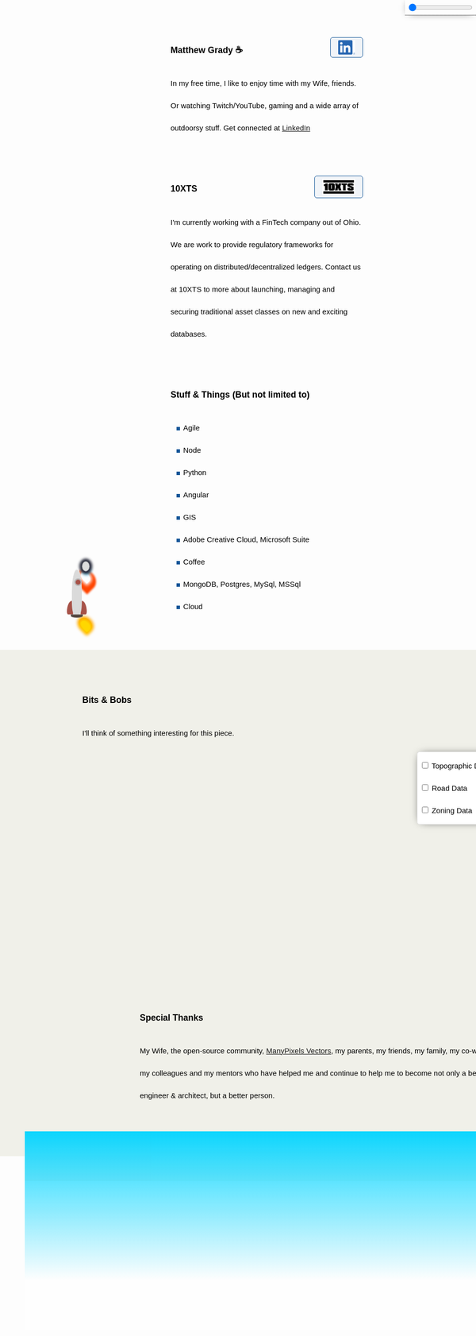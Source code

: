 <link rel="apple-touch-icon" sizes="180x180" href="/apple-touch-icon.png">
<link rel="icon" type="image/png" sizes="32x32" href="/favicon-32x32.png">
<link rel="icon" type="image/png" sizes="16x16" href="/favicon-16x16.png">
<link rel="manifest" href="/site.webmanifest">
<link rel="stylesheet" href="https://cdnjs.cloudflare.com/ajax/libs/animate.css/4.1.1/animate.min.css" />
<link rel="stylesheet" href="https://cdnjs.cloudflare.com/ajax/libs/font-awesome/6.0.0-beta2/css/all.min.css" type="text/css">

<div id="headerControls" class="headerControls tooltip" ondblclick="resetTimeControl()">
	<div class="button sun"><i class="fas fa-sun"></i></div>
	<input type="range" id="dayNightSlider" name="dayNightSlider"  oninput="changeTimeOfDay(this.value)"
  onchange="changeTimeOfDay(this.value)"
	min="1" max="100" value="0">
	<div class="button moon"><i class="fas fa-moon"></i></div>
	<span class="tooltiptext tooltip-bottom">Double Click to Reset</span>
</div>

<script>
	let overrideTimeOfDay = false;
	function changeTimeOfDay(value) {
	     if (value == 50) {
		overrideTimeOfDay = false;
	     } else {
		overrideTimeOfDay = true;
		document.documentElement.style
		 .setProperty('--timeOfDayOpacity', value / 100);
	     }
	}
	
	// Ticker Display (displaying time)
	let ticker = 0;
	let direction = 'ascending';

	window.setInterval(function(){
		if (!overrideTimeOfDay) {
			if (direction == 'ascending') ticker++;
			else ticker--;
			if (ticker == 0) direction = 'ascending';
			if (ticker == 100) direction = 'descending';
			document.documentElement.style
			 .setProperty('--timeOfDayOpacity', ticker / 100);
			document.getElementById('dayNightSlider').value = ticker;
		}
	}, 1000);
	
	function resetTimeControl() {
		document.documentElement.style
			.setProperty('--timeOfDayOpacity', 0);
		document.getElementById('dayNightSlider').value = 0;
		overrideTimeOfDay = false;
	}
</script>

<style>
	
:root {
    --one-opacity: 0;
    --two-opacity: .1;
    --three-opacity: .2;
    --four-opacity: .3;
    --five-opacity: .4;
    --six-opacity: .55;
    --seven-opacity: .7;
    --eight-opacity: .8;
    --nine-opacity: .9;
    --ten-opacity: 1;
    --timeOfDayOpacity: 0;
}
	
/* Tooltip container */
.tooltip {
  position: relative;
  display: inline-block;
  border-bottom: 1px dotted black; /* If you want dots under the hoverable text */
}

/* Tooltip text */
.tooltip .tooltiptext {
  visibility: hidden;
  width: 120px;
  color: darkslategrey;
  text-align: center;
  padding: 5px 0;
  border-radius: 6px;

  /* Position the tooltip text */
  position: absolute;
  z-index: 1;
  bottom: 125%;
  left: 50%;
  margin-left: -60px;

  /* Fade in tooltip */
  opacity: 0;
  transition: opacity 0.3s;
}

/* Tooltip arrow */
.tooltip .tooltiptext::before {
  content: "";
  position: absolute;
  top: 100%;
  left: 50%;
  margin-left: -5px;
  border-width: 5px;
  border-style: solid;
  border-color: transparent transparent #555 transparent;
}

/* Show the tooltip text when you mouse over the tooltip container */
.tooltip:hover .tooltiptext {
  visibility: visible;
  opacity: 1;
}
	
.tooltip-bottom {
	top: 135%;
    left: 50%;
    margin-left: -60px;	
}

.headerControls {
	position: fixed;
    padding: 5px;
    top: 0px;
    right: 0px;
    z-index: 999;
    -webkit-box-shadow: 0px 0px 17px -8px #000000;
    box-shadow: 0px 0px 17px -8px #000000;
    display: flex;
    justify-content: center;
    align-items: center;
}

.controlsExpanded  {
    background-size: 85%;
    background-repeat: repeat;
    background-position: 0 0;
    padding: 153px 15px;
}

.controlsCollapsed  {
	display: flex;
    justify-content: center;
    align-items: center;
    background-size: 85%;
    background-repeat: repeat;
    background-position: 0 0;
	padding: 11px 15px;
}

.headerControls > .button {

}
.headerControls > .button:hover {

}
.headerControls .sun {
	color: gold;
}
.headerControls .moon {
	color: darkslategrey
}

</style>

<div class="row">
	<div class="row-logo" style="background-image:url('./Watermelon_Monochromatic.svg');"></div>
	<div class="row-item">
		<h3>Matthew Grady ☕ <a href="https://linkedin.com/in/matthew-grady-7b752a16"><img class="hover-friends" src="./LI-In-Bug.png" style=" float: right; max-width: 66px;
    padding: 5px 15px;
    border: 1px solid #155799; 
    background: rgba(21, 87, 153, .05);
    border-radius: 5px; max-height: 29.06px;"></a></h3>
		<div id="about"></div> In my free time, I like to enjoy time with my Wife, friends. Or watching Twitch/YouTube, gaming and a wide array of outdoorsy stuff. Get connected at <a href="https://linkedin.com/in/matthew-grady-7b752a16">LinkedIn</a>
	</div>
</div>
<script>
function sleep(ms) {
  return new Promise(resolve => setTimeout(resolve, ms));
}
document.getElementById("about").innerHTML = "Hi, I'm Matthew. I do solo and agile full-stack stuff and things from behind a monitor ( or 2, or 3 ).";
const header = document.getElementsByTagName("header");
window.onwheel = function(event) {
	headerScrollFunction(event)
};

function headerScrollFunction(event) {
	const headerControls = document.getElementById('headerControls');
	if(document.documentElement.scrollTop > 10 && event.deltaY > 0) {
		headerControls.classList.remove('controlsExpanded');
		headerControls.classList.add('controlsCollapsed');
		header[0].classList.remove('expand');
		header[0].classList.add('collapse');
	} else if(document.documentElement.scrollTop < 10 && event.deltaY < 0) {
		headerControls.classList.remove('controlsCollapsed');
		headerControls.classList.add('controlsExpanded');
		header[0].classList.remove('collapse');
		header[0].classList.add('expand');
		window.scrollTo(0, 0);
	} 

}
</script>
<style>

.parachute {
    margin: 200px;
    width: 400px;
    animation: xAxis 60s infinite cubic-bezier(0.02, 0.01, 0.21, 1);
    position: absolute;
    z-index: 99;
    top: 16.66px;
    left: 100px;
}
	
.parachute__img {
    animation: yAxis 60s infinite cubic-bezier(0.3, 0.27, 0.07, 1.64);
}

.parachute__img:before {
      content: "";
      display: block;
      width: 15px;
      height: 15px;
      background: url("https://dl.dropboxusercontent.com/s/7xthrrako1qpxy9/parachute.svg")
        no-repeat;
      animation: swing ease-in-out 1s infinite alternate;
      transform-origin: center -20px;
 }

.plane {
  background: url("https://dl.dropboxusercontent.com/s/egcs4ohbyrfa39n/aeroplane.svg")
    no-repeat;
  width: 42px;
  height: 42px;
  position: absolute;
  z-index: 99;
  top: -16px;
  left: -108px;
  animation: right linear 30s infinite;
}

@keyframes yAxis {
  33% {
    animation-timing-function: cubic-bezier(0.02, 0.01, 0.21, 1);
    transform: translateY(-200px);
  }
  66% {
    animation-timing-function: cubic-bezier(0, .2, -1.42, -6);
    transform: translateY(-200px);
  }
}

@keyframes xAxis {
  33% {
    animation-timing-function: cubic-bezier(0.3, 0.27, 0.07, 1.64);
    transform: translateX(700px);
  } 
  66% {
    animation-timing-function: cubic-bezier(0, 0, -1.15, -6.64);
    transform: translateX(700px);
  }
}

@keyframes swing {
  0% {
    transform: rotate(5deg);
  }
  100% {
    transform: rotate(-5deg);
  }
}


@keyframes right {
  0% {
    left: -108px;
  }	
  25% {
    left: calc(25% + 108px);
  }
  35% {
    left: calc(35% + 108px);
    top: 12px;
  }
  50% {
    left: calc(50% + 108px);
    top: 12px;
  }
  75% {
    left: calc(75% + 108px);
    top: 5px;
  }
  100% {
    left: calc(100% + 108px);
  }
}

.page-header {
	background-image: url('1610.m00.i125.n015.S.c12.310635362 Vector cartoon blue cloudy sky horizontal seamless pattern.jpg') !important;
	background-size: 85%;
	background-repeat: repeat;
	background-position: 0 0;
	/*adjust s value for speed*/
	animation: animatedBackground 850s linear infinite;
	z-index: 99;
	-webkit-box-shadow: 0px 10px 50px 13px #FFFFFF;
	box-shadow: 0px 10px 50px 13px #FFFFFF;
}

.page-header:after,
.page-header:before {
	content: '';
	display: block;
	position: absolute;
	top: 0;
	bottom: 0;
	left: 0;
	right: 0;
	mix-blend-mode: hard-light;
}

.page-header:before {
	background: linear-gradient(0deg, rgba(255, 255, 255, .4) 25%, rgba(0, 212, 255, 0.3) 100%);
	animation: OpacityAnim 60s ease-in-out 0s infinite alternate;
	border-bottom: 4px rgba(255, 255, 255, .4) solid;
}

.page-header:after {
	background: linear-gradient(0deg, rgba(85, 48, 83, 0.65) 25%, rgba(85, 48, 83, 0.45) 100%), rgba(0, 0, 0, .35) url('stars.png') repeat;
	animation: animatedBackground 1200s linear infinite;
	border-bottom: 4px rgba(0, 0, 0, .3) solid;
	opacity: var(--timeOfDayOpacity);
}

@keyframes OpacityAnim {
	0% {
		opacity: var(--ten-opacity);
	}

	100% {
		opacity: var(--one-opacity);
	}
}

@keyframes animatedBackground {
	from {
		background-position: 0 0;
	}

	/*use negative width if you want it to flow right to left else and positive for left to right*/
	to {
		background-position: -10000px 0;
	}
}

.row {
	display: flex;
	margin-bottom: 50px;
	scroll-snap-align: start;
font-size: 15px;
    font-family: Arial;
    line-height: 3;
	color: black;
}

.row-logo {
	margin-right: 1rem;
    width: 100px;
    height: 100px;
    max-width: 100px;
    margin-right: 1rem;
    min-width: 100px;
    max-height: 100px;
    min-height: 100%;
    background-size: 100px 100px;
}

.row-logo:after {
	content: '';
	display: block;
	position: relative;
	top: -100px;
	bottom: 0;
	left: 0;
	right: 0;
    width: 100px;
    height: 100px;
}

.row-logo:before {
	content: '';
	display: block;
	position: relative;
	top: 0;
	bottom: 0;
	left: 0;
	right: 0;
    width: 100px;
    height: 100px;
}

.row-item {}

ul li {
	list-style-image: radial-gradient(circle, #155799, #155799);
	list-style-border: 1px solid #155799;
}

.collapse {
	display: flex;
	justify-content: center;
	align-items: center;
	animation: collapse .5s ease forwards, animatedBackground 850s linear infinite;
	background-size: 85%;
	background-repeat: repeat;
	background-position: 0 0;
}

.project-name {
	z-index: 100;
	position: relative;
}

.page-header a {
	z-index: 100;
	position: relative;
	color: rgba(255, 255, 255, .9);
	background-color: rgba(0, 0, 0, .4);
	border-color: white;
}

.collapse .project-name {
	font-size: 12px;
}

.collapse a.btn {
	display: none;
}

.expand {
	animation: expand .5s ease forwards, animatedBackground 850s linear infinite;
	padding-top: 80px;
	padding-bottom: 80px;
	background-size: 85%;
	background-repeat: repeat;
	background-position: 0 0;
}

.bottom-left {
	position: fixed;
	bottom: 18px;
	left: -10px;
}

.top-right {
	position: fixed;
	top: 60px;
	right: 00px;
}

.page-header {
	background-image: linear-gradient(120deg, #155799, #fff);
	position: sticky;
	top: 0px;
	padding-top: 80px;
	padding-bottom: 80px;
}

.main-content h1,
.main-content h2,
.main-content h3,
.main-content h4,
.main-content h5,
.main-content h6 {
	color: #155799;
}

@keyframes collapse {
	from {
		padding-top: 80px;
		padding-bottom: 80px;
	}

	to {
		padding-top: 2px;
		padding-bottom: 2px;
	}
}

@keyframes expand {
	from {
		padding-top: 2px;
		padding-bottom: 2px;
	}

	to {
		padding-top: 80px;
		padding-bottom: 80px;
	}
}

.flex-grow {
 flex-grow: 1;
}
.wide-stuffs {
 padding: 50px;
 background: rgb(240, 240, 233);
}
</style>

<div class="parachute">
  <div class="parachute__img"></div>
</div>

<div class="plane">
  
</div>

<div class="row">
	<div class="row-logo" style="background-image:url('./Statue of liberty_Monochromatic.svg');"></div>
	<div class="row-item">
		<h3>10XTS <a href="mailto: info@10xts.com"><img src="./10xts.png" style=" float: right; max-width: 66px;
    padding: 5px 15px;
    border: 1px solid #155799; 
    background: rgba(21, 87, 153, .05);
    border-radius: 5px;"></a></h3> I'm currently working with a FinTech company out of Ohio. We are work to provide regulatory frameworks for operating on distributed/decentralized ledgers. Contact us at 10XTS to more about launching, managing and securing traditional asset classes on new and exciting databases.
	</div>
</div>
<div class="row">
	<div class="row-logo" style="background-image:url('./Data Arranging_Monochromatic.svg');"></div>
	<div class="row-item">
		<h3>Stuff & Things (But not limited to)</h3>
		<ul>
			<li>Agile</li>
			<li>Node</li>
			<li>Python</li>
			<li>Angular</li>
			<li>GIS</li>
			<li>Adobe Creative Cloud, Microsoft Suite</li>
			<li>Coffee</li>
			<li>MongoDB, Postgres, MySql, MSSql</li>
			<li>Cloud</li>
		</ul>
	</div>
</div>
<div class="row wide-stuffs" style="width: 100vw; z-index: 101; position: relative;
    margin: 0px;
    margin-left: calc(50% - 50vw);
    margin-bottom: 50px;">
	<div class="row-logo" style="background-image:url('./America_Monochromatic.svg');"></div>
	<div class="row-item flex-grow">
		<h3>Bits & Bobs</h3> I'll think of something interesting for this piece. 
		<div id="map" class="map">
			<div class="mapControls">
				<div><input type="checkbox"> Topographic Data</div>
				<div><input type="checkbox"> Road Data</div>
				<div><input type="checkbox"> Zoning Data</div>
			</div>
		</div>
		<script src="https://cdn.jsdelivr.net/gh/openlayers/openlayers.github.io@master/en/v6.14.1/build/ol.js"></script>
		<link rel="stylesheet" href="https://cdn.jsdelivr.net/gh/openlayers/openlayers.github.io@master/en/v6.14.1/css/ol.css">
		<style>
		.map {
			position: relative;
			width: 100%;
			height: 500px;
			z-index: 0;
		}
		.mapControls {
		    position: absolute;
		    width: 150px;
		    margin: .5em;
		    padding: 5px;
		    top: .5em;
		    right: 0px;
		    background: white;
		    z-index: 999;
		    border-radius: 5px;
		    border: 1px solid #e0e0e0;
			-webkit-box-shadow: 0px 0px 17px -8px #000000; 
		box-shadow: 0px 0px 17px -8px #000000;
		}

		.mapControls > .button {
			width: 100%;
			text-align: center;
			padding: 5px;
		}
		.mapControls > .button:hover {
			background-color: #e0e0e0;
			color: #606c71;
		}

		.ol-control {
			    border-radius: 5px;
		    border: 1px solid #e0e0e0;
			-webkit-box-shadow: 0px 0px 17px -8px #000000; 
		box-shadow: 0px 0px 17px -8px #000000;
			    background: white;
		}

		.ol-control
			{
				    border-radius: 5px;
		    border: 1px solid #e0e0e0;
			-webkit-box-shadow: 0px 0px 17px -8px #000000; 
		box-shadow: 0px 0px 17px -8px #000000;
			    background: white;
		}

		.ol-control button {
		background: white;
			color: black;
		}

			.ol-control button:hover {
		background: #e0e0e0;
			color: #606c71;
		}
		</style>
		<script type="text/javascript">
			var map = new ol.Map({
				target: 'map',
				layers: [
				  new ol.layer.Tile({
				    source: new ol.source.OSM()
				  })
				],
				view: new ol.View({
				  center: ol.proj.fromLonLat([-81.26560360730048,28.81392793719928]),
				  zoom: 4
				})
			});
			map.on('click', function(evt){
			    console.info(evt.pixel);
			    console.info(map.getPixelFromCoordinate(evt.coordinate));
			    console.info(ol.proj.toLonLat(evt.coordinate));
			    var coords = ol.proj.toLonLat(evt.coordinate);
			    var lat = coords[1];
			    var lon = coords[0];
			    var locTxt = "Latitude: " + lat + " Longitude: " + lon;
			});
		</script>
	</div>
</div>
<div class="row">
	<div class="row-logo" style="background-image:url('./Spotlight _Monochromatic.svg');"></div>
	<div class="row-item">
		<h3>Curiosity Chart</h3> This is an aggregate count of views of this repository supplied by GitHub API. <section id="curiosity-container" class="curiosity-container"></section>
	</div>
</div>
<script src="https://d3js.org/d3.v3.min.js"></script>
<script src="https://cdnjs.cloudflare.com/ajax/libs/jquery/3.6.0/jquery.min.js" integrity="sha512-894YE6QWD5I59HgZOGReFYm4dnWc1Qt5NtvYSaNcOP+u1T9qYdvdihz0PPSiiqn/+/3e7Jo4EaG7TubfWGUrMQ==" crossorigin="anonymous" referrerpolicy="no-referrer"></script>
<script>
// Set the dimensions of the canvas / graph
const margin = {
		top: 30,
		right: 20,
		bottom: 30,
		left: 50
	},
	width = 600 - margin.left - margin.right,
	height = 270 - margin.top - margin.bottom;
// Parse the date / time
const parseDate = d3.time.format("%d-%b-%y").parse;
// Set the ranges
const x = d3.scale.ordinal().rangeRoundBands([0, width], 1);
const y = d3.scale.linear().range([height, 0]);
// Define the axes
const xAxis = d3.svg.axis().scale(x).orient("bottom");
const yAxis = d3.svg.axis().scale(y).orient("left").ticks(3);
// Define the line
const valueline = d3.svg.line().interpolate("basis").x(function(d) {
	return x(d.superposition);
}).y(function(d) {
	return y(d.value);
});
// Adds the svg canvas
const svg = d3.select("section").append("svg").attr("width", width + margin.left + margin.right).attr("height", height + margin.top + margin.bottom).append("g").attr("transform", "translate(" + margin.left + "," + margin.top + ")");
window.sneakyVariable = [];
$.ajax({
	url: 'https://api.countapi.xyz/hit/coffeestained.github.io/about-this-dev',
	type: 'GET',
	success: function(data) {
		const past = {
			value: (data.value - 1) / 2,
			superposition: 'The Past'
		};
		window.sneakyVariable.push(past);
		$.ajax({
			url: 'https://api.countapi.xyz/hit/coffeestained.github.io/about-this-dev',
			type: 'GET',
			success: function(data) {
				const present = {
					value: (data.value) / 2,
					superposition: 'The Present'
				};
				window.sneakyVariable.push(present);
				window.sneakyVariable.forEach(function(d) {
					d.superposition = d.superposition;
					d.value = +d.value;
				});
				// Scale the range of the data
				x.domain(d3.extent(window.sneakyVariable, function(d) {
					return d.superposition;
				}));
				y.domain([0, d3.max(window.sneakyVariable, function(d) {
					return d.value;
				})]);
				// Add the valueline path.
				//svg.append("path")	
				//.attr("class", "line")
				//.attr("d", valueline(window.sneakyVariable));
				// Add the X Axis
				svg.append("g").attr("class", "x axis").attr("transform", "translate(0," + height + ")").call(xAxis);
				// Add the Y Axis
				svg.append("g").attr("class", "y axis").call(yAxis);
				svg.selectAll(".dot").data(window.sneakyVariable, function(d) {
					return d.value
				}).enter().append("circle").attr("r", 3).attr("cx", function(d, i) {
					if(i == 0) return 175;
					else return 350;
				}).attr("cy", function(d) {
					return d.value
				}).attr("fill", function(d) {
					return '#155799';
				});
				// Add the line
				svg.append("path").datum(data).attr("fill", "none").attr("stroke", "steelblue").attr("stroke-width", 1.5).attr("d", d3.svg.line().x(function(d) {
					return x(d.superposition)
				}).y(function(d) {
					return y(d.value)
				}))
			},
			error: function(request, error) {
				alert("Request: " + JSON.stringify(request));
			}
		});
	},
	error: function(request, error) {
		alert("Request: " + JSON.stringify(request));
	}
});
const element = document.querySelector("h1");
element.classList.add('animate__animated');
window.sneakyAnimationEnum = ['animate__bounce', 'animate__pulse', 'animate__rubberBand', 'animate__shakeX', 'animate__shakeY', 'animate__swing', 'animate__tada', 'animate__jello', 'animate__heartBeat'];
window.sneakyCurrentAnimation = window.sneakyAnimationEnum[Math.floor(Math.random() * window.sneakyAnimationEnum.length)];
element.classList.add(window.sneakyCurrentAnimation);
element.addEventListener("mouseover", event => {
	element.classList.remove(window.sneakyCurrentAnimation);
	let current = window.sneakyAnimationEnum[Math.floor(Math.random() * window.sneakyAnimationEnum.length)];
	window.sneakyCurrentAnimation = current;
	element.classList.add(current);
});
window.hoverFriends = document.querySelectorAll('div.row-logo');
window.hoverFriends.forEach(element => {
	element.classList.add('animate__animated');
	element.addEventListener("mouseover", event => {
		element.classList.remove(window.sneakyCurrentAnimation);
		let current = window.sneakyAnimationEnum[Math.floor(Math.random() * window.sneakyAnimationEnum.length)];
		window.sneakyCurrentAnimation = current;
		element.classList.add(current);
	});
});

</script>
<style>
.absolute { position: absolute; color: white; }
#curiosity-container > path {
	stroke: #155799;
	stroke-width: 2;
	fill: none;
}

.axis path,
.axis line {
	fill: none;
	stroke: #8ba9c7;
	stroke-width: 1;
	shape-rendering: crispEdges;
}

.dot {
	fill: #155799;
	stroke: #fff;
}

.footer-stuffs {
    background: url('./Landscape-agriculture.svg');
    background-size: cover;
    height: 400px;
}
.footer-stuffs:after,
.footer-stuffs:before {
    content: '';
    display: block;
    position: absolute;
    left: 0;
    right: 0;
    mix-blend-mode: multiply;
    height: 400px;
    margin-top: -50px;
}
.footer-stuffs:before {
	background: linear-gradient(0deg, rgba(255, 255, 255, .4) 25%, rgba(0, 212, 255, 0.95) 100%);
	animation: OpacityAnim 60s ease-in-out 0s infinite alternate;
    mix-blend-mode: initial;
}
.footer-stuffs:after {
	background: linear-gradient(0deg, rgba(85, 48, 83, 0.65) 25%, rgba(85, 48, 83, 0.45) 100%), rgba(0, 0, 0, .35) url('stars.png') repeat;
	animation: OpacityAnim 60s ease-in-out -60s infinite alternate, animatedBackground 1200s linear infinite;
}

.site-footer { position: absolute; color: white; } 
.site-footer-credits { color: white; }
	.cloud{
  z-index:1
}
	
</style>
<div class="row">
	<div class="row-logo" style="background-image:url('./Brainstorming session _Monochromatic.svg');"></div>
	<div class="row-item">
		<h3>Special Thanks</h3> My Wife, the open-source community, <a href="https://www.manypixels.co/gallery">ManyPixels Vectors</a>, my parents, my friends, my family, my co-workers, my colleagues and my mentors who have helped me and continue to help me to become not only a better engineer & architect, but a better person.
	</div>
</div>

<script>
	
</script>

<div class="row wide-stuffs footer-stuffs" style="    position: absolute;
    left: 0px;
    right: 0px;
    margin: 0px;
    margin-left: calc(50% - 50vw);">
	


</div>
<style>
.rocket {
position: absolute;
    width: 40px;
    left: 150px;
    z-index: 200;
}
 .rocket .rocket-body {
	 width: 40px;
	position:relative;
	z-index: 99;
	 left: calc(50% - 50px);
}
.rocketBounce { 	 animation: bounce 0.5s infinite; }
 .rocket .rocket-body .body {
	 background-color: #dadada;
	 height: 180px;
	 left: calc(50% - 50px);
	 border-top-right-radius: 100%;
	 border-top-left-radius: 100%;
	 border-bottom-left-radius: 50%;
	 border-bottom-right-radius: 50%;
	 border-top: 5px solid #f5f5f5;
}
 .rocket .rocket-body:before {
	 content: '';
	 position: absolute;
	 left: calc(50% - 24px);
	 width: 48px;
	 height: 13px;
	 background-color: #554842;
	 bottom: -13px;
	 border-bottom-right-radius: 60%;
	 border-bottom-left-radius: 60%;
}
 .rocket .window {
	 position: absolute;
	 width: 20px;
	 height: 20px;
	 border-radius: 100%;
	 background-color: #a75248;
	 left: calc(50% - 10px);
	 top: 40px;
	 border: 5px solid #b4b2b2;
}
 .rocket .fin {
	 position: absolute;
	 z-index: -100;
	 height: 55px;
	 width: 25px;
	 background-color: #a75248;
}
 .rocket .fin-left {
	 left: -20px;
	 top: calc(100% - 55px);
	 border-top-left-radius: 80%;
	 border-bottom-left-radius: 20%;
}
 .rocket .fin-right {
	 right: -20px;
	 top: calc(100% - 55px);
	 border-top-right-radius: 80%;
	 border-bottom-right-radius: 20%;
}
 .rocket .exhaust-flame {
	 position: absolute;
	 top: 90%;
	 width: 28px;
	 background: linear-gradient(to bottom, transparent 10%, #f5f5f5 100%);
	 height: 150px;
	 left: calc(50% - 14px);
	 animation: exhaust 0.2s infinite;
}
 .rocket .exhaust-fumes li {
	 width: 60px;
	 height: 60px;
	 background-color: #f5f5f5;
	 list-style: none;
	 position: absolute;
	 border-radius: 100%;
}
 .rocket .exhaust-fumes li:first-child {
	 width: 200px;
	 height: 200px;
	 bottom: -300px;
	 animation: fumes 5s infinite;
}
 .rocket .exhaust-fumes li:nth-child(2) {
	 width: 150px;
	 height: 150px;
	 left: -120px;
	 top: 260px;
	 animation: fumes 3.2s infinite;
}
 .rocket .exhaust-fumes li:nth-child(3) {
	 width: 120px;
	 height: 120px;
	 left: -40px;
	 top: 330px;
	 animation: fumes 3s 1s infinite;
}
 .rocket .exhaust-fumes li:nth-child(4) {
	 width: 100px;
	 height: 100px;
	 left: -170px;
	 animation: fumes 4s 2s infinite;
	 top: 380px;
}
 .rocket .exhaust-fumes li:nth-child(5) {
	 width: 130px;
	 height: 130px;
	 left: -120px;
	 top: 350px;
	 animation: fumes 5s infinite;
}
 .rocket .exhaust-fumes li:nth-child(6) {
	 width: 200px;
	 height: 200px;
	 left: -60px;
	 top: 280px;
	 animation: fumes2 10s infinite;
}
 .rocket .exhaust-fumes li:nth-child(7) {
	 width: 100px;
	 height: 100px;
	 left: -100px;
	 top: 320px;
}
 .rocket .exhaust-fumes li:nth-child(8) {
	 width: 110px;
	 height: 110px;
	 left: 70px;
	 top: 340px;
}
 .rocket .exhaust-fumes li:nth-child(9) {
	 width: 90px;
	 height: 90px;
	 left: 200px;
	 top: 380px;
	 animation: fumes 20s infinite;
}
 @keyframes fumes {
	 50% {
		 transform: scale(1.5);
		 background-color: transparent;
	}
	 51% {
		 transform: scale(0.8);
	}
	 100% {
		 background-color: #f5f5f5;
		 transform: scale(1);
	}
}
 @keyframes bounce {
	 0% {
		 transform: translate3d(0px, 0px, 0);
	}
	 50% {
		 transform: translate3d(0px, -4px, 0);
	}
	 100% {
		 transform: translate3d(0px, 0px, 0);
	}
}
 @keyframes exhaust {
	 0% {
		 background: linear-gradient(to bottom, transparent 10%, #f5f5f5 100%);
	}
	 50% {
		 background: linear-gradient(to bottom, transparent 8%, #f5f5f5 100%);
	}
	 75% {
		 background: linear-gradient(to bottom, transparent 12%, #f5f5f5 100%);
	}
}
 @keyframes fumes2 {
	 50% {
		 transform: scale(1.1);
	}
}
	
	
.container {
	position: relative;
	left: -35px;
	top: -5px;
	margin: 0 auto;
	width: 40px;
	height: 60px;
	transform-origin: center top;
	animation-name: flicker;
	animation-duration: 3ms;
	animation-delay: 200ms;
	animation-timing-function: ease-in;
	animation-iteration-count: infinite;
	animation-direction: alternate;
}
.container .flame {
	bottom: 0;
	position: absolute;
	border-bottom-right-radius: 50%;
	border-bottom-left-radius: 50%;
	border-top-left-radius: 50%;
	transform: rotate(135deg) scale(1.5, 1.5);
  -moz-transform: rotate(135deg) scale(1.5, 1.5);
  -webkit-transform: rotate(135deg) scale(1.5, 1.5);
  -o-transform: rotate(135deg) scale(1.5, 1.5);
}
.container .yellow {
	left: 15px;
	width: 20px;
	height: 30px;
	background: gold;
	box-shadow: 0px 0px 9px 4px gold;
}
.container .orange {
	left: 10px;
	width: 30px;
	height: 40px;
	background: orange;
	box-shadow: 0px 0px 9px 4px orange;
}
.container .red {
	left: 5px;
	top: 20px;
	width: 40px;
	height: 50px;
	background: OrangeRed;
	border: 1px solid OrangeRed;
	box-shadow: 0px 0px 5px 4px OrangeRed;
}
.container .white {
	left: 15px;
	top: 20px;
	width: 20px;
	height: 30px;
	background: white;
	box-shadow: 0px 0px 9px 4px white;
}
.container .circle {
	border-radius: 50%;
	position: absolute;
}
.container .blue {
	width: 10px;
	height: 10px;
	left: 25px;
	top: 5px;
	background: SlateBlue;
	box-shadow: 0px 0px 15px 10px #4fc1e9;
}
.container .black {
	width: 30px;
	height: 40px;
	left: 10px;
	top: -30px;
	background: #ddd;
	border: 1px solid #282A3A;
	box-shadow: 0px 0px 10px 10px #282A3A;
}
 @keyframes flicker {
 0% {
transform: rotate(-1deg);
   -moz-transform: rotate(-1deg);
   -webkit-transform: rotate(-1deg);
}
 20% {
transform: rotate(1deg);
   -moz-transform: rotate(1deg);
   -webkit-transform: rotate(1deg);
}
 40% {
transform: rotate(-1deg);
   -moz-transform: rotate(-1deg);
   -webkit-transform: rotate(-1deg);
}
 60% {
transform: rotate(1deg) scaleY(1.04);
}
 80% {
transform: rotate(-2deg) scaleY(0.92);
   -moz-transform: rotate(-2deg) scaleY(0.92);
   -webkit-transform: rotate(-2deg) scaleY(0.92);
}
 100% {
   transform: rotate(1deg);
   -webkit-transform: rotate(1deg);
   -moz-transform: rotate(1deg);
   }
}
 
</style>
<div style="z-index:100; position: absolute; bottom: 0px; top: 0px; left: 0px;">
  <div id="rocket" class="rocket" style="bottom: 1000px; transform: scale(.5);">
    <div id="rocketBody" class="rocket-body rocketBounce">
      <div class="body"></div>
      <div class="fin fin-left"></div>
      <div class="fin fin-right"></div>
      <div class="window"></div>
    </div>
         <div style="height: 60px;" id="flame" class="container">
	    <div class="red flame"></div>
	    <div class="orange flame"></div>
	    <div class="yellow flame"></div>
	    <div class="white flame"></div>
	    <div class="blue circle"></div>
	    <div class="black circle"></div>
	  </div>
<!--     <ul class="exhaust-fumes">
      <li></li>
      <li></li>
      <li></li>
      <li></li>
      <li></li>
      <li></li>
      <li></li>
      <li></li>
      <li></li>
    </ul> -->
  </div>
</div>
<script>
		
const animateRocket = async function(direction = 1) {
    const rocket = document.getElementById('rocket');
    let bottom = parseInt(rocket.style.bottom);
    const flame = document.getElementById('flame');
    const rocketBody = document.getElementById('rocketBody');
    flame.classList.add('container'); 
    rocketBody.classList.add('rocketBounce'); 
    const scaleFactor = Math.abs(bottom) / document.body.offsetHeight;
    const transformAmount = scaleFactor < .4 ? .4 : scaleFactor;
    rocket.style.transform = `scale(${transformAmount})`;
    await sleep(1);
    if (direction === 1) {
	if (bottom > -(document.body.offsetHeight/3)) bottom = bottom - 3;
	else if (bottom > -(document.body.offsetHeight/5)) bottom = bottom - 2;
	else bottom = bottom - 1;
	rocket.style.bottom = bottom + 'px';
	if (bottom < -(document.body.offsetHeight-350)) {
		flame.classList.remove('container'); 
		rocketBody.classList.remove('rocketBounce'); 
		await sleep(15000);
		animateRocket(0);
	} else {
		animateRocket(1);
	}
    } else {
	if (bottom > -(document.body.offsetHeight/3)) bottom = bottom + 3;
	else if (bottom > -(document.body.offsetHeight/5)) bottom = bottom + 2;
	else bottom = bottom + 1;
	rocket.style.bottom = bottom + 'px';
	if (bottom > 800) {
		await sleep(4444);
		animateRocket(1);
	} else {
		animateRocket(0);
	}
    }
};

animateRocket(0); 
</script>
